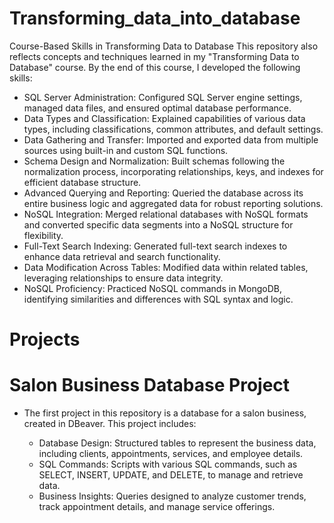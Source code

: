 # Transforming_data_into_database
Course-Based Skills in Transforming Data to Database
This repository also reflects concepts and techniques learned in my "Transforming Data to Database" course. By the end of this course, I developed the following skills:

* SQL Server Administration: Configured SQL Server engine settings, managed data files, and ensured optimal database performance.
* Data Types and Classification: Explained capabilities of various data types, including classifications, common attributes, and default settings.
* Data Gathering and Transfer: Imported and exported data from multiple sources using built-in and custom SQL functions.
* Schema Design and Normalization: Built schemas following the normalization process, incorporating relationships, keys, and indexes for efficient database structure.
* Advanced Querying and Reporting: Queried the database across its entire business logic and aggregated data for robust reporting solutions.
* NoSQL Integration: Merged relational databases with NoSQL formats and converted specific data segments into a NoSQL structure for flexibility.
* Full-Text Search Indexing: Generated full-text search indexes to enhance data retrieval and search functionality.
* Data Modification Across Tables: Modified data within related tables, leveraging relationships to ensure data integrity.
* NoSQL Proficiency: Practiced NoSQL commands in MongoDB, identifying similarities and differences with SQL syntax and logic.

# Projects
# Salon Business Database Project
* The first project in this repository is a database for a salon business, created in DBeaver. This project includes:

  * Database Design: Structured tables to represent the business data, including clients, appointments, services, and employee details.
  * SQL Commands: Scripts with various SQL commands, such as SELECT, INSERT, UPDATE, and DELETE, to manage and retrieve data.
  * Business Insights: Queries designed to analyze customer trends, track appointment details, and manage service offerings.
